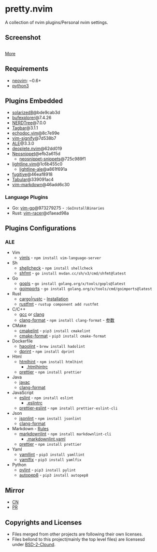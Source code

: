 # pretty.nvim

A collection of nvim plugins/Personal nvim settings.

## Screenshot

![]()

[More](pictures/index.md)

## Requirements

- [neovim](https://github.com/neovim/neovim): ~0.6+
- [python3]()

## Plugins Embedded

- [solarized8](https://github.com/lifepillar/vim-solarized8)@bde9cab3d
- [bufexplorer](https://github.com/jlanzarotta/bufexplorer)@7.4.26
- [NERDTree](https://github.com/preservim/nerdtree)@7.0.0
- [Tagbar](https://github.com/preservim/tagbar)@3.1.1
- [echodoc.vim](https://github.com/Shougo/echodoc.vim)@8c7e99e
- [vim-signify](https://github.com/mhinz/vim-signify/tree/master)@7d538b7
- [ALE](https://github.com/dense-analysis/ale)@3.3.0
- [deoplete.nvim](https://github.com/Shougo/deoplete.nvim)@62dd019
- [Neosnippet](https://github.com/Shougo/neosnippet.vim)@efb2a615d
  - [neosnippet-snippets](https://github.com/Shougo/neosnippet-snippets)@725c989f1
- [lightline.vim](https://github.com/itchyny/lightline.vim)@1c6b455c0
  - [lightline-ale](https://github.com/maximbaz/lightline-ale)@a861f691a
- [fugitive](https://github.com/tpope/vim-fugitive)@46eaf8918
- [Tabular](https://github.com/godlygeek/tabular)@339091ac4
- [vim-markdown](https://github.com/preservim/vim-markdown)@46add6c30

### Language Plugins

- Go: [vim-go](https://github.com/fatih/vim-go)@973279275 - `:GoInstallBinaries`
- Rust: [vim-racer](https://github.com/racer-rust/vim-racer)@d1aead98a

## Plugins Configurations

### ALE

- Vim
  - [vimls](https://github.com/iamcco/vim-language-server) - `npm install vim-language-server`
- Sh
  - [shellcheck](https://github.com/koalaman/shellcheck) - `npm install shellcheck`
  - [shfmt](https://github.com/mvdan/sh) - `go install mvdan.cc/sh/v3/cmd/shfmt@latest`
- Go
  - [gopls]() - `go install golang.org/x/tools/gopls@latest`
  - [goimports]() - `go install golang.org/x/tools/cmd/goimports@latest`
- Rust
  - [cargo|rustc](https://www.rust-lang.org) - [Installation](https://www.rust-lang.org/tools/install)
  - [rustfmt]() - `rustup component add rustfmt`
- C/C++
  - [gcc]() or [clang]()
  - [clang-format]() - `npm install clang-format` - [参数](https://clang.llvm.org/docs/ClangFormatStyleOptions.html)
- CMake
  - [cmakelint]() - `pip3 install cmakelint`
  - [cmake-format]() - `pip3 install cmake-format`
- Dockerfile
  - [haoolint](https://github.com/hadolint/hadolint) - `brew install hadolint`
  - [dprint](https://dprint.dev/) - `npm install dprint`
- Html
  - [htmlhint](https://github.com/htmlhint/HTMLHint) - `npm install htmlhint`
    - [.htmlhintrc](.htmlhintrc)
  - [prettier]() - `npm install prettier`
- Java
  - [javac]()
  - [clang-format]()
- JavaScript
  - [eslint]() - `npm install eslint`
    - [.eslintrc](.eslintrc)
  - [prettier-eslint](https://github.com/prettier/prettier-eslint-cli) - `npm install prettier-eslint-cli`
- Json
  - [jsonlint](https://github.com/zaach/jsonlint) - `npm install jsonlint`
  - [clang-format]()
- Markdown - [Rules](https://github.com/DavidAnson/markdownlint#rules--aliases)
  - [markdownlint](https://github.com/igorshubovych/markdownlint-cli) - `npm install markdownlint-cli`
    - [.markdownlint.yaml](.markdownlint.yaml)
  - [prettier](https://prettier.io/) - `npm install prettier`
- Yaml
  - [yamllint](https://github.com/adrienverge/yamllint) - `pip3 install yamllint`
  - [yamlfix](https://github.com/lyz-code/yamlfix) - `pip3 install yamlfix`
- Python
  - [pylint]() - `pip3 install pylint`
  - [autopep8](https://pypi.org/project/autopep8) - `pip3 install autopep8`

## Mirror

- [CN](https://git.mtdcy.top:8443/mtdcy/pretty.nvim.git)
- [PR](https://github.com/mtdcy/pretty.nvim.git)

## Copyrights and Licenses

- Files merged from other projects are following their own licenses.
- Files bellond to this project(mainly the top level files) are licensesd under [BSD-2-Clound](LICENSE).
